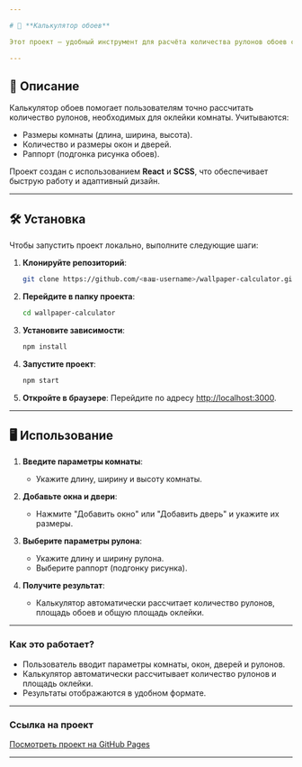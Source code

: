 ```yaml
---

# 🎨 **Калькулятор обоев**

Этот проект — удобный инструмент для расчёта количества рулонов обоев с учётом всех параметров комнаты, окон, дверей и раппорта (подгонки рисунка).

---
```


## 🚀 **Описание**

Калькулятор обоев помогает пользователям точно рассчитать количество рулонов, необходимых для оклейки комнаты. Учитываются:
- Размеры комнаты (длина, ширина, высота).
- Количество и размеры окон и дверей.
- Раппорт (подгонка рисунка обоев).

Проект создан с использованием **React** и **SCSS**, что обеспечивает быструю работу и адаптивный дизайн.

---

## 🛠️ **Установка**

Чтобы запустить проект локально, выполните следующие шаги:

1. **Клонируйте репозиторий**:
   ```bash
   git clone https://github.com/<ваш-username>/wallpaper-calculator.git
   ```

2. **Перейдите в папку проекта**:
   ```bash
   cd wallpaper-calculator
   ```

3. **Установите зависимости**:
   ```bash
   npm install
   ```

4. **Запустите проект**:
   ```bash
   npm start
   ```

5. **Откройте в браузере**:
   Перейдите по адресу [http://localhost:3000](http://localhost:3000).

---

## 🖥️ **Использование**

1. **Введите параметры комнаты**:
   - Укажите длину, ширину и высоту комнаты.
   
2. **Добавьте окна и двери**:
   - Нажмите "Добавить окно" или "Добавить дверь" и укажите их размеры.

3. **Выберите параметры рулона**:
   - Укажите длину и ширину рулона.
   - Выберите раппорт (подгонку рисунка).

4. **Получите результат**:
   - Калькулятор автоматически рассчитает количество рулонов, площадь обоев и общую площадь оклейки.

---

### Как это работает?
- Пользователь вводит параметры комнаты, окон, дверей и рулонов.
- Калькулятор автоматически рассчитывает количество рулонов и площадь оклейки.
- Результаты отображаются в удобном формате.

---

### Ссылка на проект
[Посмотреть проект на GitHub Pages](https://komarov03.github.io/wallpaper-calculator)

---
